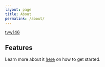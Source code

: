 ```yaml
---
layout: page
title: About
permalink: /about/
---
```


[tvw146](https://tvw146.github.io/about/)
## Features

Learn more about it [here](https://github.com/amitmerchant1990/reverie) on how to get started.
